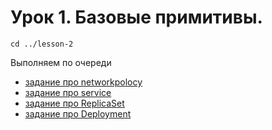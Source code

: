 # Урок 1. Базовые примитивы.

```
cd ../lesson-2
```


Выполняем по очереди


- [задание про networkpolocy](1/)
- [задание про service](2/)
- [задание про ReplicaSet](3/)
- [задание про Deployment](4/)

